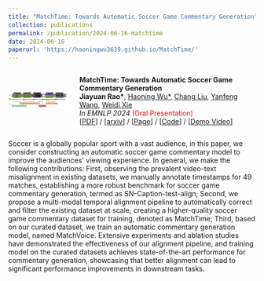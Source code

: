 ```yaml
---
title: "MatchTime: Towards Automatic Soccer Game Commentary Generation"
collection: publications
permalink: /publication/2024-06-16-matchtime
date: 2024-06-16
paperurl: 'https://haoningwu3639.github.io/MatchTime/'
---
```

<div style="display: flex; align-items: center;"> <!-- 添加align-items: center; 来垂直居中所有子元素 -->
  <div style="flex: 1; width: 25%; text-align: center; margin-right: 5%;"> <!-- text-align: center; 用于水平居中图片 -->
    <img src="https://github.com/jyrao/jyrao.github.io/blob/master/images/research/matchtime.png?raw=true" style="width: 100%; max-width: 100%; height: auto;" alt="描述">
  </div>
  <div style="flex: 3; width: 75%;">
    <p>
    <strong>MatchTime: Towards Automatic Soccer Game Commentary Generation</strong><br>
    <strong>Jiayuan Rao*</strong>, <a href="https://haoningwu3639.github.io/" target="_blank">Haoning Wu*</a>, <a href="https://verg-avesta.github.io/" target="_blank">Chang Liu</a>, <a href="https://cmic.sjtu.edu.cn/wangyanfeng/" target="_blank">Yanfeng Wang</a>, <a href="https://weidixie.github.io/" target="_blank">Weidi Xie</a><br>
    <em>In EMNLP 2024</em> <span style="color: red;">(Oral Presentation)</span><br>
    [<a href="https://arxiv.org/pdf/2406.18530" target="_blank">PDF</a>] / [<a href="https://arxiv.org/abs/2406.18530" target="_blank">arxiv</a>] / [<a href="https://haoningwu3639.github.io/MatchTime/" target="_blank">Page</a>] / [<a href="https://github.com/jyrao/MatchTime" target="_blank">Code</a>]  / [<a href="https://www.bilibili.com/video/BV1L4421U76m" target="_blank">Demo Video</a>]
    </p>
  </div>
</div>

Soccer is a globally popular sport with a vast audience, in this paper, we consider constructing an automatic soccer game commentary model to improve the audiences' viewing experience. In general, we make the following contributions: First, observing the prevalent video-text misalignment in existing datasets, we manually annotate timestamps for 49 matches, establishing a more robust benchmark for soccer game commentary generation, termed as SN-Caption-test-align; Second, we propose a multi-modal temporal alignment pipeline to automatically correct and filter the existing dataset at scale, creating a higher-quality soccer game commentary dataset for training, denoted as MatchTime; Third, based on our curated dataset, we train an automatic commentary generation model, named MatchVoice. Extensive experiments and ablation studies have demonstrated the effectiveness of our alignment pipeline, and training model on the curated datasets achieves state-of-the-art performance for commentary generation, showcasing that better alignment can lead to significant performance improvements in downstream tasks.

<!-- Jiayuan Rao*, Haoning Wu*, Chang Liu, Yanfeng Wang, Weidi Xie

[PDF](https://arxiv.org/pdf/2406.18530) / [arxiv]('https://arxiv.org/abs/2406.18530') / [Page](https://haoningwu3639.github.io/MatchTime/) -->
